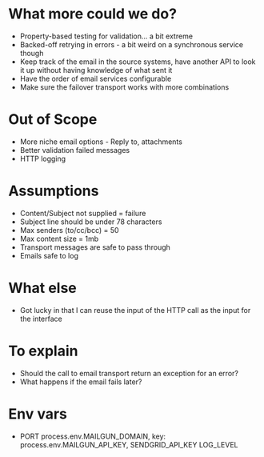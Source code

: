 # What more could we do?

- Property-based testing for validation... a bit extreme
- Backed-off retrying in errors - a bit weird on a synchronous service though
- Keep track of the email in the source systems, have another API to look it up without having knowledge of what sent it
- Have the order of email services configurable
- Make sure the failover transport works with more combinations

# Out of Scope

- More niche email options - Reply to, attachments
- Better validation failed messages
- HTTP logging

# Assumptions

- Content/Subject not supplied = failure
- Subject line should be under 78 characters
- Max senders (to/cc/bcc) = 50
- Max content size = 1mb
- Transport messages are safe to pass through
- Emails safe to log

# What else

- Got lucky in that I can reuse the input of the HTTP call as the input for the interface

# To explain

- Should the call to email transport return an exception for an error?
- What happens if the email fails later?

# Env vars

- PORT
  process.env.MAILGUN_DOMAIN,
  key: process.env.MAILGUN_API_KEY,
  SENDGRID_API_KEY
  LOG_LEVEL

